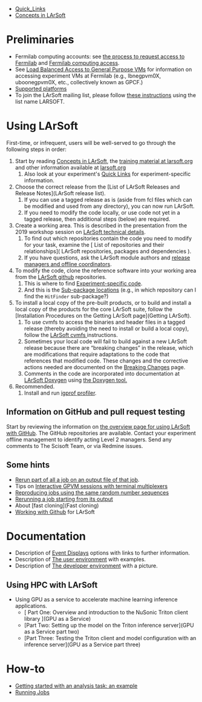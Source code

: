 

-   [Quick_Links](Quick_Links)
-   [Concepts in LArSoft](https://larsoft.org/important-concepts-in-larsoft/)

# Preliminaries

-   Fermilab computing accounts: see [the process to request access to Fermilab](https://get-connected.fnal.gov/faq/#SABprocess) and [Fermilab computing access](Fermilab_computing_access).
-   See [Load Balanced Access to General Purpose VMs](Load_Balanced_Access_to_General_Purpose_VMs) for information on accessing experiment VMs at Fermilab (e.g., lbnegpvm0X, uboonegpvm0X, etc., collectively known as GPCF.)
-   [Supported platforms](Supported_platforms)
-   To join the LArSoft mailing list, please follow [these instructions](https://listserv.fnal.gov/users.asp#subscribe_to_list) using the list name LARSOFT.

# Using LArSoft

First-time, or infrequent, users will be well-served to go through the following steps in order:

1.  Start by reading [Concepts in LArSoft](https://larsoft.org/important-concepts-in-larsoft/), the [training material at larsoft.org](https://larsoft.org/training) and other information available at [larsoft.org](https://larsoft.org)
    1.  Also look at your experiment's [Quick Links](Quick_Links) for experiment-specific information.
2.  Choose the correct release from the [List of LArSoft Releases and Release Notes](LArSoft release list).
    1.  If you can use a tagged release as is (aside from fcl files which can be modified and used from any directory), you can now run LArSoft.
    2.  If you need to modify the code locally, or use code not yet in a tagged release, then additional steps (below) are required.
3.  Create a working area. This is described in the presentation from the 2019 workshop session on [LArSoft technical details](https://indico.fnal.gov/event/20453/session/5/contribution/2/material/slides/0.pdf).
    1.  To find out which repositories contain the code you need to modify for your task, examine the [ List of repositories and their relationships]( LArSoft repositories, packages and dependencies ).
    2.  If you have questions, ask the LArSoft module authors and [release managers and offline coordinators](Librarians).
4.  To modify the code, clone the reference software into your working area from the [LArSoft github](https://github.com/LArSoft) repositories.
    1.  This is where to find [ Experiment-specific code](_Experiment-specific_code).
    2.  And this is the [Sub-package locations](Sub-package_locations) (e.g., in which repository can I find the `HitFinder` sub-package?)
5.  To install a local copy of the pre-built products, or to build and install a local copy of the products for the core LArSoft suite, follow the [Installation Procedures on the Getting LArSoft page](Getting LArSoft).
    1.  To use cvmfs to access the binaries and header files in a tagged release (thereby avoiding the need to install or build a local copy), follow the [ LArSoft cvmfs ](_LArSoft_cvmfs_) instructions.
    2.  Sometimes your local code will fail to build against a new LArSoft release because there are “breaking changes” in the release, which are modifications that require adaptations to the code that references that modified code. These changes and the corrective actions needed are documented on the [Breaking Changes](releases/Breaking_Changes) page.
    3.  Comments in the code are incorporated into documentation at [LArSoft Doxygen](https://nusoft.fnal.gov/larsoft/doxsvn/html/index.html) using [the Doxygen tool.](https://www.doxygen.nl/helpers.html)
6.  Recommended.
    1.  Install and run [igprof profiler](igprof_profiler).

## Information on GitHub and pull request testing

Start by reviewing the information on [the overview page for using LArSoft with GitHub](Working_with_Github). The GitHub repositories are available. Contact your experiment offline management to identify acting Level 2 managers. Send any comments to The Scisoft Team, or via Redmine issues.

## Some hints

-   [Rerun part of all a job on an output file of that job](Rerun_part_of_all_a_job_on_an_output_file_of_that_job).
-   Tips on [Interactive GPVM sessions with terminal multiplexers](Interactive_GPVM_sessions_with_terminal_multiplexers)
-   [Reproducing jobs using the same random number sequences](Reproducing_jobs_using_the_same_random_number_sequences)
-   [Rerunning a job starting from its output](Rerunning_a_job_starting_from_its_output)
-   About [fast cloning](Fast cloning)
-   [Working with Github](Working_with_Github) for LArSoft

# Documentation

-   Description of [Event Displays](Event_Displays) options with links to further information.
-   Description of [The user environment](The_user_environment) with examples.
-   Description of [The developer environment](The_developer_environment) with a picture.

## Using HPC with LArSoft

-   Using GPU as a service to accelerate machine learning inference applications.
    -   [ Part One: Overview and introduction to the NuSonic Triton client library ](GPU as a Service)
    -   [Part Two: Setting up the model on the Triton inference server](GPU as a Service part two)
    -   [Part Three: Testing the Triton client and model configuration with an inference server](GPU as a Service part three)

# How-to

-   [ Getting started with an analysis task: an example ](AnalysisExample)
-   [Running Jobs](Running_Jobs)
